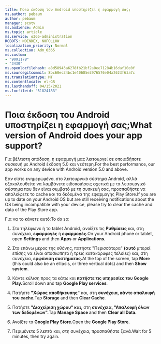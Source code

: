```yaml
---
title: Ποια έκδοση του Android υποστηρίζει η εφαρμογή σας;
ms.author: pebaum
author: pebaum
manager: scotv
ms.audience: Admin
ms.topic: article
ms.service: o365-administration
ROBOTS: NOINDEX, NOFOLLOW
localization_priority: Normal
ms.collection: Adm_O365
ms.custom:
- "9001178"
- "3430"
ms.openlocfilehash: a8d58943a6278fb21bf2a0ee71284b16daf10e0f
ms.sourcegitcommit: 8bc60ec34bc1e40685e3976576e04a2623f63a7c
ms.translationtype: MT
ms.contentlocale: el-GR
ms.lasthandoff: 04/15/2021
ms.locfileid: "51824183"
---
```

# <a name="what-version-of-android-does-your-app-support"></a><span data-ttu-id="4b913-102">Ποια έκδοση του Android υποστηρίζει η εφαρμογή σας;</span><span class="sxs-lookup"><span data-stu-id="4b913-102">What version of Android does your app support?</span></span>

<span data-ttu-id="4b913-103">Για βέλτιστη απόδοση, η εφαρμογή μας λειτουργεί σε οποιαδήποτε συσκευή με Android έκδοση 5.0 και νεότερη.</span><span class="sxs-lookup"><span data-stu-id="4b913-103">For the best performance, our app works on any device with Android version 5.0 and above.</span></span>

<span data-ttu-id="4b913-104">Εάν είστε ενημερωμένοι στο λειτουργικό σύστημα Android, αλλά εξακολουθείτε να λαμβάνετε ειδοποιήσεις σχετικά με το λειτουργικό σύστημα που δεν είναι συμβατό με τη συσκευή σας, προσπαθήστε να απαλείφετε το cache και τα δεδομένα της εφαρμογής Play Store.</span><span class="sxs-lookup"><span data-stu-id="4b913-104">If you are up to date on your Android OS but are still receiving notifications about the OS being incompatible with your device, please try to clear the cache and data of the Play Store app.</span></span>

<span data-ttu-id="4b913-105">Για να το κάνετε αυτό:</span><span class="sxs-lookup"><span data-stu-id="4b913-105">To do so:</span></span> 

1. <span data-ttu-id="4b913-106">Στο τηλέφωνο ή το tablet Android, ανοίξτε τις **Ρυθμίσεις** και, στη συνέχεια, **εφαρμογές** ή **εφαρμογές.**</span><span class="sxs-lookup"><span data-stu-id="4b913-106">On your Android phone or tablet, open **Settings** and then **Apps** or **Applications**.</span></span>

2. <span data-ttu-id="4b913-107">Στο επάνω μέρος της οθόνης, πατήστε "Περισσότερα" **(αυτό** μπορεί επίσης να είναι αποσιωπητο ή τρεις κατακόρυφες τελείες) και, στη συνέχεια, **εμφάνιση συστήματος.**</span><span class="sxs-lookup"><span data-stu-id="4b913-107">At the top of the screen, tap **More** (this could also be an ellipsis, or three vertical dots) and then **Show system**.</span></span> 

3. <span data-ttu-id="4b913-108">Κάντε κύλιση προς τα κάτω και **πατήστε τις υπηρεσίες του Google Play.**</span><span class="sxs-lookup"><span data-stu-id="4b913-108">Scroll down and tap **Google Play services**.</span></span> 

4. <span data-ttu-id="4b913-109">Πατήστε **"Χώρος αποθήκευσης"** και, στη **συνέχεια, κάντε απαλοιφή του cache.**</span><span class="sxs-lookup"><span data-stu-id="4b913-109">Tap **Storage** and then **Clear Cache**.</span></span> 

5. <span data-ttu-id="4b913-110">Πατήστε **"Διαχείριση χώρου" και,** στη **συνέχεια, "Απαλοιφή όλων των δεδομένων".**</span><span class="sxs-lookup"><span data-stu-id="4b913-110">Tap **Manage Space** and then **Clear all Data**.</span></span> 

6. <span data-ttu-id="4b913-111">Ανοίξτε το **Google Play Store.**</span><span class="sxs-lookup"><span data-stu-id="4b913-111">Open the **Google Play Store**.</span></span> 

7. <span data-ttu-id="4b913-112">Περιμένετε 5 λεπτά και, στη συνέχεια, προσπαθήστε ξανά.</span><span class="sxs-lookup"><span data-stu-id="4b913-112">Wait for 5 minutes, then try again.</span></span> 